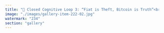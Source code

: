 ```yaml
---
title: "🔐 Closed Cognitive Loop 3: “Fiat is Theft, Bitcoin is Truth”<br /><br />🔁 Loop Explanation: This memeplex—the most emotionally charged of Bitcoin’s sacred axioms—frames the entire financial world as illegitimate:<br />- Fiat = inflation = theft.<br />- Bitcoin = hard cap = truth.<br /><br />It’s simple, compelling, and elegantly totalitarian. Once internalized, every critique of Bitcoin is dismissed as fiat propaganda. Every shortcoming is forgiven in the name of purity. Scarcity becomes synonymous with virtue.<br /><br />This loop moralizes monetary policy—turning technical design (21M cap, fixed issuance) into spiritual dogma. The state becomes inherently corrupt, while Bitcoin becomes the incorruptible arbiter.<br /><br />Result? The conversation collapses into binary:<br />> “Are you for theft (fiat) or for truth (Bitcoin)?”<br /><br />No room for nuance. No space for systems that blend flexibility with accountability. Fiat’s flaws become Bitcoin’s blinders."
image: "./images/gallery-item-222-02.jpg"
watermark: "234"
section: "gallery"
---
```

